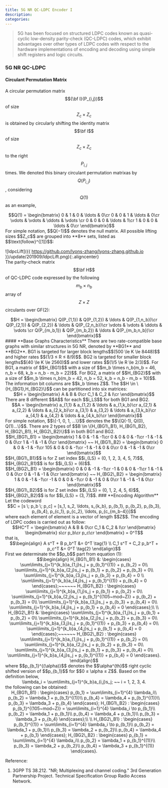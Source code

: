 ```yaml
---
title: 5G NR QC-LDPC Encoder I
description: 
categories: 
---
```


>  5G has been focused on structured LDPC codes known as quasi-cyclic low-density parity-check (QC-LDPC) codes, which exhibit advantages over other types of LDPC codes with respect to the hardware implementations of encoding and decoding using simple shift registers and logic circuits.  

### **5G NR QC-LDPC**  
#### **Circulant Permutation Matrix**  
A circular permutation matrix $${\bf I}(P_{i,j})$$ of size $$Z_c \times Z_c$$ is obtained by circularly shifting the identity matrix $$\bf I$$ of size $$Z_c \times Z_c$$ to the right $$P_{i,j}$$ times. We denoted this binary circulant permutation matrixas by $$Q(P_{i,j})$$, considering $$Q(1)$$ as an example,  
<center>$$Q(1) = \begin{bmatrix}
0 & 1 & 0 & \ldots & 0\cr
0 & 0 & 1 & \ldots & 0\cr
\vdots & \vdots & \ddots & \vdots \cr
0 & 0 & 0 & \ldots & 1\cr
1 & 0 & 0 & \ldots & 0\cr
\end{bmatrix}$$</center>
For simple notation, $$Q(−1)$$ denotes the null matrix.  
All possible lifting sizes $$Z_c$$ are grouped into **8** sets, listed as $$\text{follow}^{[1]}$$:  
  
![ldpcLift]({{ https://github.com/lyons-zhang/lyons-zhang.github.io }}/update/201909/ldpcLift.png){:.aligncenter}  
The parity-check matrix $$\bf H$$ of QC-LDPC code expressed by the following $$m_b \times n_b$$ array of $$Z \times Z$$ circulants over GF(2):  
<center>$$H = \begin{bmatrix}
Q(P_{1,1}) & Q(P_{1,2}) & \ldots & Q(P_{1,n_b})\cr
Q(P_{2,1}) & Q(P_{2,2}) & \ldots & Q(P_{2,n_b})\cr
\vdots & \vdots & \ddots & \vdots \cr
Q(P_{m_b,1}) & Q(P_{m_b,2}) & \ldots & Q(P_{m_b,n_b})\cr
\end{bmatrix}$$</center>
#### **Base Graphs Characteristics**  
There are two rate-compatible base graphs with similar structures in 5G NR, denoted by **BG1** and **BG2**.  
BG1 is targeted for larger block lengths$$(500 \le K \le 8448)$$ and higher rates $$(1/3 ≤ R ≤ 8/9)$$.  
BG2 is targeted for smaller block lengths$$(40 \le K \le 2560)$$ and lower rates $$(1/5 \le R \le 2/3)$$.  
For BG1, a matrix of $$H_{BG1}$$ with a size of $$m_b \times n_b(m_b = 46, n_b = 68, k_b = n_b - m_b = 22)$$.  
For BG2, a matrix of $$H_{BG2}$$ with a size of $$m_b \times n_b(m_b = 42, n_b = 52, k_b = n_b - m_b = 10)$$.  
The information bit columns are $$k_b \times Z$$.  
The $$H \in \{H_{BG1},H_{BG2}\}$$ can be partitioned into six matrices:  
<center>$$H = \begin{bmatrix}
A & B & 0\cr
C_1 & C_2 & I\cr
\end{bmatrix}$$</center>  
There are 8 different $$A$$ for each $$i_LS$$ for both BG1 and BG2.  
<center>$$A = \begin{bmatrix}
a_{1,1} & a_{1,2} & \ldots & a_{1,k_b}\cr
a_{2,1} & a_{2,2} & \ldots & a_{2,k_b}\cr
a_{3,1} & a_{3,2} & \ldots & a_{3,k_b}\cr
a_{4,1} & a_{4,2} & \ldots & a_{4,k_b}\cr
\end{bmatrix}$$</center>
For simple notation, $$\{-1, 0, 1, ...\}$$ denotes the $$\{Q(-1), Q(0), Q(1)...\}$$.  
There are 2 types of $$B \in \{H_{BG1\_B1}, H_{BG1\_B2}, H_{BG2\_B1}, H_{BG2\_B2}\}$$ in both BG1 and BG2.  
<center>$$H_{BG1\_B1} = \begin{bmatrix}
1 &  0 & -1 & -1\cr
0 &  0 &  0 & -1\cr
-1 & -1 &  0 &  0\cr
1 & -1 & -1 &  0\cr
\end{bmatrix} ~~ H_{BG1\_B2} = \begin{bmatrix}
0 & 0 & -1 & -1\cr
105 & 0 & 0 & -1\cr
-1 & -1 & 0 & 0\cr
0 & -1 & -1 & 0\cr
\end{bmatrix}$$</center>  
$$H_{BG1\_B1}$$ is for Z set index $$i_{LS} = (0, 1, 2, 3, 4, 5, 7)$$, $$H_{BG2\_B1}$$ is for $$i_{LS} = (6)$$.  
<center>$$H_{BG2\_B1} = \begin{bmatrix}
0 & 0 & -1 & -1\cr
-1 & 0 & 0 & -1\cr
1 & -1 & 0 & 0\cr
0 & -1 & -1 & 0\cr
\end{bmatrix} ~~ H_{BG2\_B2} = \begin{bmatrix}
1 & 0 & -1 & -1\cr
-1 & 0 & 0 & -1\cr
0 & -1 & 0 & 0\cr
1 & -1 & -1 & 0\cr
\end{bmatrix}$$</center>  
$$H_{BG1\_B2}$$ is for Z set index $$i_{LS} = (0, 1, 2, 4, 5, 6)$$, $$H_{BG2\_B2}$$ is for $$i_{LS} = (3, 7)$$.  
### **Encoding Algorithm**  
Let the codeword  
<center>$$C = [s \; p_b \; p_c] = [s_1, s_2, \ldots, s_{k_b}, p_{b_1}, p_{b_2}, p_{b_3}, p_{b_4}, p_{c_1}, p_{c_2}, \ldots, p_{c_{m_b-4}}]$$</center>  
where each element of element is a vector of length $$Z$$.  
The encoding of LDPC codes is carried out as follow:  
<center>$$HC^T = \begin{bmatrix}
A & B & 0\cr
C_1 & C_2 & I\cr
\end{bmatrix} \begin{bmatrix}
s\cr
p_b\cr
p_c\cr
\end{bmatrix} = 0^T$$</center>
that is,  
<center>$$\begin{align}
A s^T + B p_b^T &= 0^T \tag{1} \\
C_1 s^T + C_2 p_b^T + p_c^T &= 0^T \tag{2} \end{align}$$</center>  
First we determinate the $$p_b$$ part from equation (1):  
<center>$$\begin{align}
H_{BG1\_B1} &: \begin{cases} 
\sum\limits_{j=1}^{k_b}a_{1,j}s_j + p_{b_1}^{(1)} + p_{b_2} = 0\\
\sum\limits_{j=1}^{k_b}a_{2,j}s_j + p_{b_1} + p_{b_2} + p_{b_3} = 0\\
\sum\limits_{j=1}^{k_b}a_{3,j}s_j + p_{b_3} + p_{b_4} = 0 \\
\sum\limits_{j=1}^{k_b}a_{4,j}s_j + p_{b_1}^{(1)} + p_{b_4} = 0
\end{cases};~~~~~~
H_{BG1\_B2} : \begin{cases}
\sum\limits_{j=1}^{k_b}a_{1,j}s_j + p_{b_1} + p_{b_2} = 0\\
\sum\limits_{j=1}^{k_b}a_{2,j}s_j + p_{b_1}^{(105~mod~Z)} + p_{b_2} + p_{b_3} = 0\\
\sum\limits_{j=1}^{k_b}a_{3,j}s_j + p_{b_3} + p_{b_4} = 0\\
\sum\limits_{j=1}^{k_b}a_{4,j}s_j + p_{b_1} + p_{b_4} = 0
\end{cases};\\ \\
H_{BG2\_B1} &: \begin{cases} 
\sum\limits_{j=1}^{k_b}a_{1,j}s_j + p_{b_1} + p_{b_2} = 0\\
\sum\limits_{j=1}^{k_b}a_{2,j}s_j + p_{b_2} + p_{b_3} = 0\\
\sum\limits_{j=1}^{k_b}a_{3,j}s_j + p_{b_1}^{(1)} + p_{b_3} + p_{b_4} = 0\\
\sum\limits_{j=1}^{k_b}a_{4,j}s_j + p_{b_1} + p_{b_4} = 0
\end{cases};~~~~~~
H_{BG2\_B2} : \begin{cases}
\sum\limits_{j=1}^{k_b}a_{1,j}s_j + p_{b_1}^{(1)} + p_{b_2} = 0\\
\sum\limits_{j=1}^{k_b}a_{2,j}s_j + p_{b_2} + p_{b_3} = 0\\
\sum\limits_{j=1}^{k_b}a_{3,j}s_j + p_{b_1} + p_{b_3} + p_{b_4} = 0\\
\sum\limits_{j=1}^{k_b}a_{4,j}s_j + p_{b_1}^{(1)} + p_{b_4} = 0
\end{cases}.
\end{align}$$</center>  
where $$p_{b_1}^{(\alpha)}$$ denotes the $$\alpha^{th}$$ right cyclic shifted version of $$p_{b_1}$$ for $$0 ≤ \alpha ≤ Z$$.  
Based on the definition below,  
<center>\lambda_i = \sum\limits_{j=1}^{k_b}a_{i,j}s_j; ~~ i = 1, 2, 3, 4.</center>  
the following can be obtained:  
<center>H_{BG1\_B1} : \begin{cases} 
p_{b_1} = \sum\limits_{i=1}^{4} \lambda_i\\
p_{b_2} = \lambda_1 + p_{b_1}^{(1)}\\
p_{b_4} = \lambda_4 + p_{b_1}^{(1)}\\
p_{b_3} = \lambda_3 + p_{b_4}
\end{cases};
H_{BG1\_B2} : \begin{cases}
p_{b_1}^{(105~mod~Z)} = \sum\limits_{i=1}^{4} \lambda_i \to p_{b_1}\\
p_{b_2} = \lambda_1 + p_{b_1}\\
p_{b_4} = \lambda_4 + p_{b_1}\\
p_{b_3} = \lambda_3 + p_{b_4}
\end{cases};\\ \\
H_{BG2\_B1} : \begin{cases} 
p_{b_1}^{(1)} = \sum\limits_{i=1}^{4} \lambda_i \to p_{b_1}\\
p_{b_2} = \lambda_1 + p_{b_1}\\
p_{b_3} = \lambda_2 + p_{b_2}\\
p_{b_4} = \lambda_4 + p_{b_1}
\end{cases};
H_{BG2\_B2} : \begin{cases}
p_{b_1} = \sum\limits_{i=1}^{4} \lambda_i\\
p_{b_2} = \lambda_1 + p_{b_1}^{(1)}\\
p_{b_3} = \lambda_2 + p_{b_2}\\
p_{b_4} = \lambda_3 + p_{b_1}^{(1)}
\end{cases}.</center> 

Reference:  
1. 3GPP TS 38.212. "NR; Multiplexing and channel coding." 3rd Generation Partnership Project. Technical Specification Group Radio Access Network.